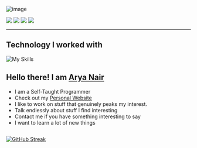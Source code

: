 
![image](https://user-images.githubusercontent.com/77779003/189520826-5f46e564-0f68-4b77-82fc-5a3c912f99d2.png)




<p>
<a href="https://wa.me/919920646238?text=Hi+Arya" target="_blank"><img src="https://img.shields.io/badge/WhatsApp-25D366?style=for-the-badge&logo=whatsapp&logoColor=white"></a>
<a href"mailto:aryaajitnair@gmail.com" target="_blank"><img src="https://img.shields.io/badge/Gmail-D14836?style=for-the-badge&logo=gmail&logoColor=white"></a>
<a href="https://www.instagram.com/aryarox/" target="_blank"><img src="https://img.shields.io/badge/Instagram-E4405F?style=for-the-badge&logo=instagram&logoColor=white"></a>
<a href="https://www.linkedin.com/in/arya-nair-2003/" target="_blank"><img src="https://img.shields.io/badge/LinkedIn-0077B5?style=for-the-badge&logo=linkedin&logoColor=white"></a>
</p>
<hr/>


## Technology I worked with

<p>
 
 ![My Skills](https://skillicons.dev/icons?i=androidstudio,c,cpp,css,django,docker,express,firebase,git,github,heroku,html,js,materialui,mongodb,nodejs,postgres,py,react,redux,ts,flask)
 
</p>


## Hello there! I am <a href="https://www.arya-nair.in/" target="_blank">Arya Nair</a>  

<ul>
  <li>I am a Self-Taught Programmer</li>
  <li>Check out my <a href="https://www.arya-nair.in/" target="_blank">Personal Website</a></li>
  <li>I like to work on stuff that genuinely peaks my interest.</li>
  <li>Talk endlessly about stuff I find interesting</li>
  <li>Contact me if you have something interesting to say</li>
 <li>I want to learn a lot of new things</li>
</ul>
<div style="display:flex;flex-direction:row">

[![GitHub Streak](https://github-readme-streak-stats.herokuapp.com/?user=Arya-A-Nair&theme=react)](https://git.io/streak-stats)

</div>

<!--START_SECTION:waka-->
<!--END_SECTION:waka-->
<!--
**Arya-A-Nair/Arya-A-Nair** is a ✨ _special_ ✨ repository because its `README.md` (this file) appears on your GitHub profile.

Here are some ideas to get you started:

- 🔭 I’m currently working on ...
- 🌱 I’m currently learning ...
- 👯 I’m looking to collaborate on ...
- 🤔 I’m looking for help with ...
- 💬 Ask me about ...
- 📫 How to reach me: ...
- 😄 Pronouns: ...
- ⚡ Fun fact: ...
-->
